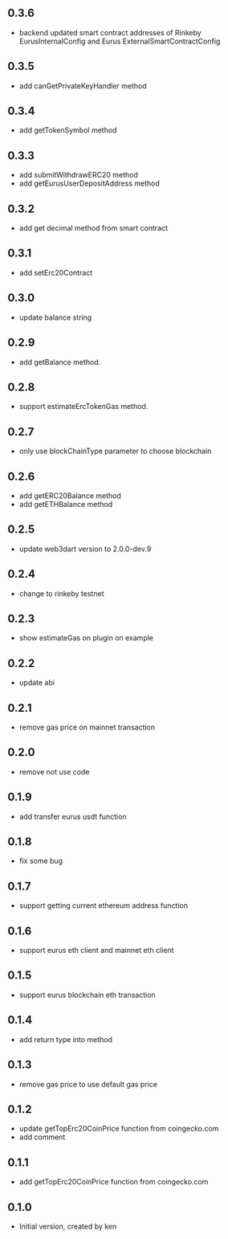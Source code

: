 ## 0.3.6
- backend updated smart contract addresses of Rinkeby EurusInternalConfig and Eurus ExternalSmartContractConfig

## 0.3.5
- add canGetPrivateKeyHandler method

## 0.3.4
- add getTokenSymbol method

## 0.3.3
- add submitWithdrawERC20 method
- add getEurusUserDepositAddress method

## 0.3.2
- add get decimal method from smart contract

## 0.3.1
- add setErc20Contract

## 0.3.0
- update balance string

## 0.2.9

- add getBalance method.

## 0.2.8

- support estimateErcTokenGas method.

## 0.2.7

- only use blockChainType parameter to choose blockchain

## 0.2.6

- add getERC20Balance method
- add getETHBalance method

## 0.2.5

- update web3dart version to 2.0.0-dev.9


## 0.2.4

- change to rinkeby testnet

## 0.2.3

- show estimateGas on plugin on example

## 0.2.2

- update abi

## 0.2.1

- remove gas price on mainnet transaction

## 0.2.0

- remove not use code

## 0.1.9

- add transfer eurus usdt function

## 0.1.8

- fix some bug

## 0.1.7

- support getting current ethereum address function

## 0.1.6

- support eurus eth client and mainnet eth client

## 0.1.5

- support eurus blockchain eth transaction

## 0.1.4

- add return type into method

## 0.1.3

- remove gas price to use default gas price

## 0.1.2

- update getTopErc20CoinPrice function from coingecko.com
- add comment

## 0.1.1

- add getTopErc20CoinPrice function from coingecko.com

## 0.1.0

- Initial version, created by ken